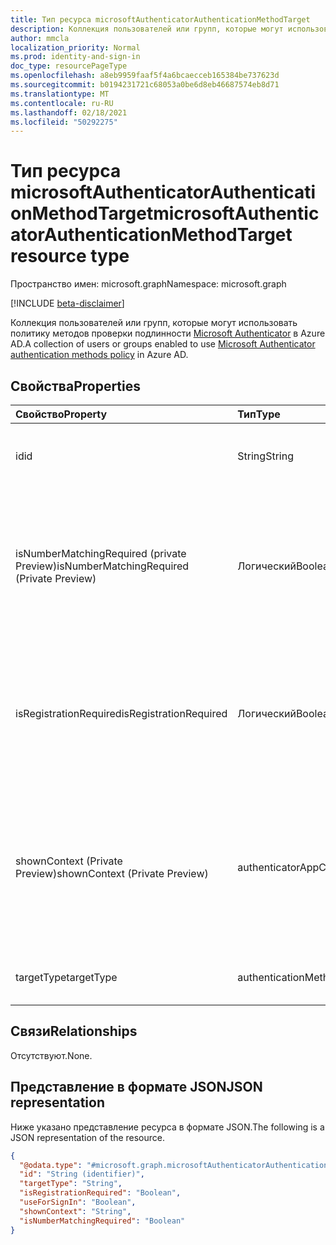 ```yaml
---
title: Тип ресурса microsoftAuthenticatorAuthenticationMethodTarget
description: Коллекция пользователей или групп, которые могут использовать политику методов проверки подлинности Microsoft Authenticator.
author: mmcla
localization_priority: Normal
ms.prod: identity-and-sign-in
doc_type: resourcePageType
ms.openlocfilehash: a8eb9959faaf5f4a6bcaecceb165384be737623d
ms.sourcegitcommit: b0194231721c68053a0be6d8eb46687574eb8d71
ms.translationtype: MT
ms.contentlocale: ru-RU
ms.lasthandoff: 02/18/2021
ms.locfileid: "50292275"
---
```

# <a name="microsoftauthenticatorauthenticationmethodtarget-resource-type"></a><span data-ttu-id="30978-103">Тип ресурса microsoftAuthenticatorAuthenticationMethodTarget</span><span class="sxs-lookup"><span data-stu-id="30978-103">microsoftAuthenticatorAuthenticationMethodTarget resource type</span></span>
<span data-ttu-id="30978-104">Пространство имен: microsoft.graph</span><span class="sxs-lookup"><span data-stu-id="30978-104">Namespace: microsoft.graph</span></span>

[!INCLUDE [beta-disclaimer](../../includes/beta-disclaimer.md)]

<span data-ttu-id="30978-105">Коллекция пользователей или групп, которые могут использовать политику методов проверки подлинности [Microsoft Authenticator](../resources/microsoftAuthenticatorAuthenticationMethodConfiguration.md) в Azure AD.</span><span class="sxs-lookup"><span data-stu-id="30978-105">A collection of users or groups enabled to use [Microsoft Authenticator authentication methods policy](../resources/microsoftAuthenticatorAuthenticationMethodConfiguration.md) in Azure AD.</span></span>

## <a name="properties"></a><span data-ttu-id="30978-106">Свойства</span><span class="sxs-lookup"><span data-stu-id="30978-106">Properties</span></span>
|<span data-ttu-id="30978-107">Свойство</span><span class="sxs-lookup"><span data-stu-id="30978-107">Property</span></span>|<span data-ttu-id="30978-108">Тип</span><span class="sxs-lookup"><span data-stu-id="30978-108">Type</span></span>|<span data-ttu-id="30978-109">Описание</span><span class="sxs-lookup"><span data-stu-id="30978-109">Description</span></span>|
|:---|:---|:---|
|<span data-ttu-id="30978-110">id</span><span class="sxs-lookup"><span data-stu-id="30978-110">id</span></span>|<span data-ttu-id="30978-111">String</span><span class="sxs-lookup"><span data-stu-id="30978-111">String</span></span>|<span data-ttu-id="30978-112">ИД объекта пользователя или группы Azure AD.</span><span class="sxs-lookup"><span data-stu-id="30978-112">Object ID of an Azure AD user or group.</span></span>|
|<span data-ttu-id="30978-113">isNumberMatchingRequired (private Preview)</span><span class="sxs-lookup"><span data-stu-id="30978-113">isNumberMatchingRequired (Private Preview)</span></span>|<span data-ttu-id="30978-114">Логический</span><span class="sxs-lookup"><span data-stu-id="30978-114">Boolean</span></span>|<span data-ttu-id="30978-115">Требовать от пользователя совпадения номера, отображаемого на странице для регистрации, чтобы утвердить уведомление MFA.</span><span class="sxs-lookup"><span data-stu-id="30978-115">Require the user to match the number displayed on the sign-in page to approve the MFA notification.</span></span>|
|<span data-ttu-id="30978-116">isRegistrationRequired</span><span class="sxs-lookup"><span data-stu-id="30978-116">isRegistrationRequired</span></span>|<span data-ttu-id="30978-117">Логический</span><span class="sxs-lookup"><span data-stu-id="30978-117">Boolean</span></span>|<span data-ttu-id="30978-118">Определяет, должен ли пользователь принудительно регистрировать метод проверки подлинности.</span><span class="sxs-lookup"><span data-stu-id="30978-118">Determines whether the user is enforced to register the authentication method.</span></span> <span data-ttu-id="30978-119">*Не поддерживается.*</span><span class="sxs-lookup"><span data-stu-id="30978-119">*Not supported*.</span></span> |
|<span data-ttu-id="30978-120">shownContext (Private Preview)</span><span class="sxs-lookup"><span data-stu-id="30978-120">shownContext (Private Preview)</span></span>|<span data-ttu-id="30978-121">authenticatorAppContextType</span><span class="sxs-lookup"><span data-stu-id="30978-121">authenticatorAppContextType</span></span>|<span data-ttu-id="30978-122">Определяет, какие типы контекста о входе должны показываться пользователю в теле уведомления.</span><span class="sxs-lookup"><span data-stu-id="30978-122">Determines what types of context about the sign-in should be shown to the user in the body of the notification.</span></span> <span data-ttu-id="30978-123">Возможные значения: `location`, `app`.</span><span class="sxs-lookup"><span data-stu-id="30978-123">Possible values are: `location`, `app`.</span></span>|
|<span data-ttu-id="30978-124">targetType</span><span class="sxs-lookup"><span data-stu-id="30978-124">targetType</span></span>|<span data-ttu-id="30978-125">authenticationMethodTargetType</span><span class="sxs-lookup"><span data-stu-id="30978-125">authenticationMethodTargetType</span></span>| <span data-ttu-id="30978-126">Возможные значения: `null`, `user`, `group`.</span><span class="sxs-lookup"><span data-stu-id="30978-126">Possible values are: `null`, `user`, `group`.</span></span>|

## <a name="relationships"></a><span data-ttu-id="30978-127">Связи</span><span class="sxs-lookup"><span data-stu-id="30978-127">Relationships</span></span>
<span data-ttu-id="30978-128">Отсутствуют.</span><span class="sxs-lookup"><span data-stu-id="30978-128">None.</span></span>

## <a name="json-representation"></a><span data-ttu-id="30978-129">Представление в формате JSON</span><span class="sxs-lookup"><span data-stu-id="30978-129">JSON representation</span></span>
<span data-ttu-id="30978-130">Ниже указано представление ресурса в формате JSON.</span><span class="sxs-lookup"><span data-stu-id="30978-130">The following is a JSON representation of the resource.</span></span>
<!-- {
  "blockType": "resource",
  "keyProperty": "id",
  "@odata.type": "microsoft.graph.microsoftAuthenticatorAuthenticationMethodTarget",
  "baseType": "microsoft.graph.authenticationMethodTarget",
  "openType": false
}
-->
``` json
{
  "@odata.type": "#microsoft.graph.microsoftAuthenticatorAuthenticationMethodTarget",
  "id": "String (identifier)",
  "targetType": "String",
  "isRegistrationRequired": "Boolean",
  "useForSignIn": "Boolean",
  "shownContext": "String",
  "isNumberMatchingRequired": "Boolean"
}
```

